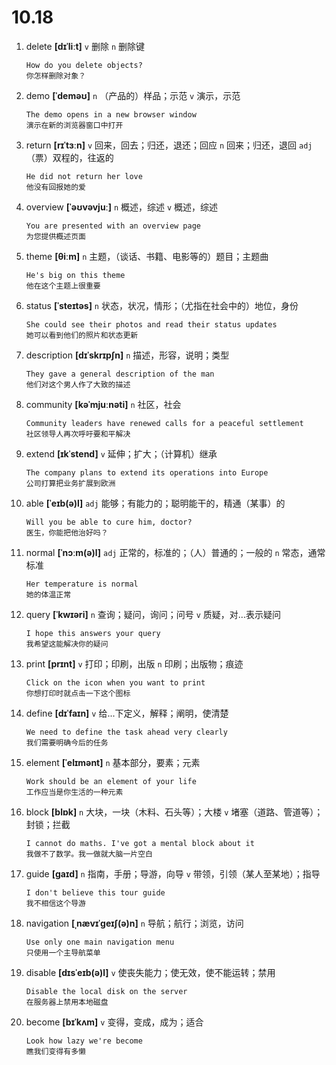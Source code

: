 # 10.18

1. delete **[dɪˈliːt]** `v` 删除 `n` 删除键

   ```
   How do you delete objects?
   你怎样删除对象？
   ```

2. demo **[ˈdeməʊ]** `n` （产品的）样品；示范 `v` 演示，示范

   ```
   The demo opens in a new browser window
   演示在新的浏览器窗口中打开
   ```

3. return **[rɪˈtɜːn]** `v` 回来，回去；归还，退还；回应 `n` 回来；归还，退回 `adj` （票）双程的，往返的

   ```
   He did not return her love
   他没有回报她的爱
   ```

4. overview **[ˈəʊvəvjuː]** `n` 概述，综述 `v` 概述，综述

   ```
   You are presented with an overview page
   为您提供概述页面
   ```

5. theme **[θiːm]** `n` 主题，（谈话、书籍、电影等的）题目；主题曲

   ```
   He's big on this theme
   他在这个主题上很重要
   ```

6. status **[ˈsteɪtəs]** `n` 状态，状况，情形；（尤指在社会中的）地位，身份

   ```
   She could see their photos and read their status updates
   她可以看到他们的照片和状态更新
   ```

7. description **[dɪˈskrɪpʃn]** `n` 描述，形容，说明；类型

   ```
   They gave a general description of the man
   他们对这个男人作了大致的描述
   ```

8. community **[kəˈmjuːnəti]** `n` 社区，社会

   ```
   Community leaders have renewed calls for a peaceful settlement
   社区领导人再次呼吁要和平解决
   ```

9. extend **[ɪkˈstend]** `v` 延伸；扩大；（计算机）继承

   ```
   The company plans to extend its operations into Europe
   公司打算把业务扩展到欧洲
   ```

10. able **[ˈeɪb(ə)l]** `adj` 能够；有能力的；聪明能干的，精通（某事）的

    ```
    Will you be able to cure him, doctor?
    医生，你能把他治好吗？
    ```

11. normal **[ˈnɔːm(ə)l]** `adj` 正常的，标准的；（人）普通的；一般的 `n` 常态，通常标准

    ```
    Her temperature is normal
    她的体温正常
    ```

12. query **[ˈkwɪəri]** `n` 查询；疑问，询问；问号 `v` 质疑，对...表示疑问

    ```
    I hope this answers your query
    我希望这能解决你的疑问
    ```

13. print **[prɪnt]** `v` 打印；印刷，出版 `n` 印刷；出版物；痕迹

    ```
    Click on the icon when you want to print
    你想打印时就点击一下这个图标
    ```

14. define **[dɪˈfaɪn]** `v` 给...下定义，解释；阐明，使清楚

    ```
    We need to define the task ahead very clearly
    我们需要明确今后的任务
    ```

15. element **[ˈelɪmənt]** `n` 基本部分，要素；元素

    ```
    Work should be an element of your life
    工作应当是你生活的一种元素
    ```

16. block **[blɒk]** `n` 大块，一块（木料、石头等）；大楼 `v` 堵塞（道路、管道等）；封锁；拦截

    ```
    I cannot do maths. I've got a mental block about it
    我做不了数学。我一做就大脑一片空白
    ```

17. guide **[ɡaɪd]** `n` 指南，手册；导游，向导 `v` 带领，引领（某人至某地）；指导

    ```
    I don't believe this tour guide
    我不相信这个导游
    ```

18. navigation **[ˌnævɪˈɡeɪʃ(ə)n]** `n` 导航；航行；浏览，访问

    ```
    Use only one main navigation menu
    只使用一个主导航菜单
    ```

19. disable **[dɪsˈeɪb(ə)l]** `v` 使丧失能力；使无效，使不能运转；禁用

    ```
    Disable the local disk on the server
    在服务器上禁用本地磁盘
    ```

20. become **[bɪˈkʌm]** `v` 变得，变成，成为；适合
    ```
    Look how lazy we're become
    瞧我们变得有多懒
    ```
